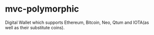 # mvc-polymorphic
Digital Wallet which supports Ethereum, Bitcoin, Neo, Qtum and IOTA(as well as their substitute coins).
